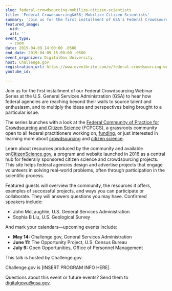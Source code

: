 ```yaml
---
slug: federal-crowdsourcing-mobilize-citizen-scientists
title: 'Federal Crowdsourcing&#58; Mobilize Citizen Scientists'
summary: 'Join us for the first installment of GSA’s Federal Crowdsourcing Webinar Series, where we’ll look at how to use crowdsourcing to reach beyond your walls and source talent and enthusiasm&#46;'
featured_image:
  uid:
  alt: ''
event_type:
  - zoom
date: 2019-04-09 14:00:00 -0500
end_date: 2019-04-09 15:00:00 -0500
event_organizer: DigitalGov University
host: Challenge.gov
registration_url: https://www.eventbrite.com/e/federal-crowdsourcing-webinar-series-federal-community-of-practice-for-crowdsourcing-and-citizen-registration-58989187247
youtube_id:

---
```


Join us for the first installment of our Federal Crowdsourcing Webinar Series at the U.S. General Services Administration (GSA) to hear how federal agencies are reaching beyond their walls to source talent and enthusiasm, and to multiply the ideas and perspectives being brought to a particular issue.

The series launches with a look at the [Federal Community of Practice for Crowdsourcing and Citizen Science](https://digital.gov/communities/crowdsourcing-and-citizen-science/) (FCPCCS), a grassroots community open to all federal practitioners working on, [funding](https://digital.gov/tag/crowdfunding/), or just interested in learning more about [crowdsourcing](https://digital.gov/tag/crowdsourcing/) and [citizen science](https://digital.gov/tag/citizen-science/).


Learn about resources produced by the community and available on[CitizenScience.gov](http://www.citizenscience.gov/), a program and website launched in 2016 as a central hub for federally sponsored citizen science and crowdsourcing projects. This site helps federal agencies design and advertise projects that engage volunteers in solving real-world problems, often through participation in the scientific process.


Featured guests will overview the community, the resources it offers, examples of successful projects, and ways you can participate or collaborate. They will answers questions you may have. Confirmed speakers include:

- John McLaughlin, U.S. General Services Administration
- Sophia B Liu, U.S. Geological Survey

And mark your calendars—upcoming events include:

- **May 14:** Challenge.gov, General Services Administration
- **June 11:** The Opportunity Project, U.S. Census Bureau
- **July 9:** Open Opportunities, Office of Personnel Management

This talk is hosted by Challenge.gov.

Challenge.gov is [INSERT PROGRAM INFO HERE].

Questions about this event or future events? Send them to [digitalgovu@gsa.gov](mailto:digitalgovu@gsa.gov).  
